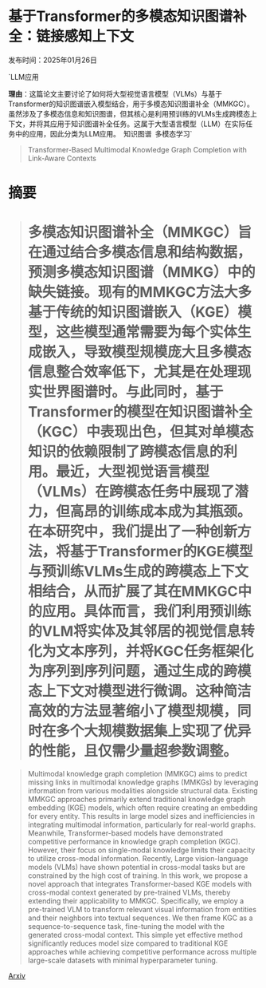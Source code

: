 # 基于Transformer的多模态知识图谱补全：链接感知上下文

发布时间：2025年01月26日

`LLM应用

**理由**：这篇论文主要讨论了如何将大型视觉语言模型（VLMs）与基于Transformer的知识图谱嵌入模型结合，用于多模态知识图谱补全（MMKGC）。虽然涉及了多模态信息和知识图谱，但其核心是利用预训练的VLMs生成跨模态上下文，并将其应用于知识图谱补全任务。这属于大型语言模型（LLM）在实际任务中的应用，因此分类为LLM应用。` `知识图谱` `多模态学习`

> Transformer-Based Multimodal Knowledge Graph Completion with Link-Aware Contexts

# 摘要

> # 多模态知识图谱补全（MMKGC）旨在通过结合多模态信息和结构数据，预测多模态知识图谱（MMKG）中的缺失链接。现有的MMKGC方法大多基于传统的知识图谱嵌入（KGE）模型，这些模型通常需要为每个实体生成嵌入，导致模型规模庞大且多模态信息整合效率低下，尤其是在处理现实世界图谱时。与此同时，基于Transformer的模型在知识图谱补全（KGC）中表现出色，但其对单模态知识的依赖限制了跨模态信息的利用。最近，大型视觉语言模型（VLMs）在跨模态任务中展现了潜力，但高昂的训练成本成为其瓶颈。在本研究中，我们提出了一种创新方法，将基于Transformer的KGE模型与预训练VLMs生成的跨模态上下文相结合，从而扩展了其在MMKGC中的应用。具体而言，我们利用预训练的VLM将实体及其邻居的视觉信息转化为文本序列，并将KGC任务框架化为序列到序列问题，通过生成的跨模态上下文对模型进行微调。这种简洁高效的方法显著缩小了模型规模，同时在多个大规模数据集上实现了优异的性能，且仅需少量超参数调整。

> Multimodal knowledge graph completion (MMKGC) aims to predict missing links in multimodal knowledge graphs (MMKGs) by leveraging information from various modalities alongside structural data. Existing MMKGC approaches primarily extend traditional knowledge graph embedding (KGE) models, which often require creating an embedding for every entity. This results in large model sizes and inefficiencies in integrating multimodal information, particularly for real-world graphs. Meanwhile, Transformer-based models have demonstrated competitive performance in knowledge graph completion (KGC). However, their focus on single-modal knowledge limits their capacity to utilize cross-modal information. Recently, Large vision-language models (VLMs) have shown potential in cross-modal tasks but are constrained by the high cost of training. In this work, we propose a novel approach that integrates Transformer-based KGE models with cross-modal context generated by pre-trained VLMs, thereby extending their applicability to MMKGC. Specifically, we employ a pre-trained VLM to transform relevant visual information from entities and their neighbors into textual sequences. We then frame KGC as a sequence-to-sequence task, fine-tuning the model with the generated cross-modal context. This simple yet effective method significantly reduces model size compared to traditional KGE approaches while achieving competitive performance across multiple large-scale datasets with minimal hyperparameter tuning.

[Arxiv](https://arxiv.org/abs/2501.15688)